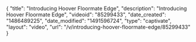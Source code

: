 {
    "title": "Introducing Hoover Floormate Edge",
    "description": "Introducing Hoover Floormate Edge",
    "videoid": "85299433",
    "date_created": "1486489225",
    "date_modified": "1491596724",
    "type": "captivate",
    "layout": "video",
    "url": "\/v\/introducing-hoover-floormate-edge\/85299433"
}